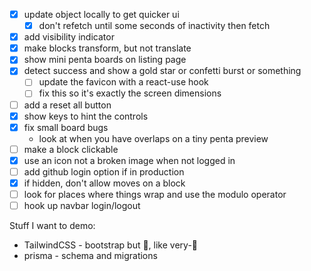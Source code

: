 * [x] update object locally to get quicker ui
  * [x] don't refetch until some seconds of inactivity then fetch
* [x] add visibility indicator
* [x] make blocks transform, but not translate
* [x] show mini penta boards on listing page
* [x] detect success and show a gold star or confetti burst or something
  * [ ] update the favicon with a react-use hook
  * [ ] fix this so it's exactly the screen dimensions
* [ ] add a reset all button
* [x] show keys to hint the controls
* [x] fix small board bugs
  * look at when you have overlaps on a tiny penta preview
* [ ] make a block clickable
* [x] use an icon not a broken image when not logged in
* [ ] add github login option if in production
* [x] if hidden, don't allow moves on a block
* [ ] look for places where things wrap and use the modulo operator
* [ ] hook up navbar login/logout

Stuff I want to demo:
* TailwindCSS - bootstrap but 🍄, like very-🍄
* prisma - schema and migrations